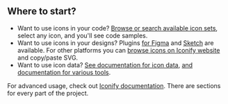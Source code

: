 ## Where to start?

-   Want to use icons in your code? [Browse or search available icon sets](https://icon-sets.iconify.design/), select any icon, and you'll see code samples.
-   Want to use icons in your designs? Plugins [for Figma](/docs/design/figma/index.md) and [Sketch](/docs/design/sketch/index.md) are available. For other platforms you can [browse icons on Iconify website](https://icon-sets.iconify.design/) and copy/paste SVG.
-   Want to use icon data? [See documentation for icon data](/docs/icons/all.md), [and documentation for various tools](/docs/libraries/index.md).
<!-- -   Are you creating a website or theme builder? [Reusable icon picker](/docs/icon-finder/index.md) is in development and will be available soon. -->

For advanced usage, check out [Iconify documentation](/docs/index.md). There are sections for every part of the project.
